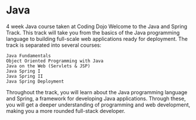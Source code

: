 # Java
4 week Java course taken at Coding Dojo
Welcome to the Java and Spring Track. This track will take you from the basics of the Java programming language to building full-scale web applications ready for deployment. The track is separated into several courses:

    Java Fundamentals
    Object Oriented Programming with Java
    Java on the Web (Servlets & JSP)
    Java Spring I
    Java Spring II
    Java Spring Deployment

Throughout the track, you will learn about the Java programming language and Spring, a framework for developing Java applications. Through these, you will get a deeper understanding of programming and web development, making you a more rounded full-stack developer.
